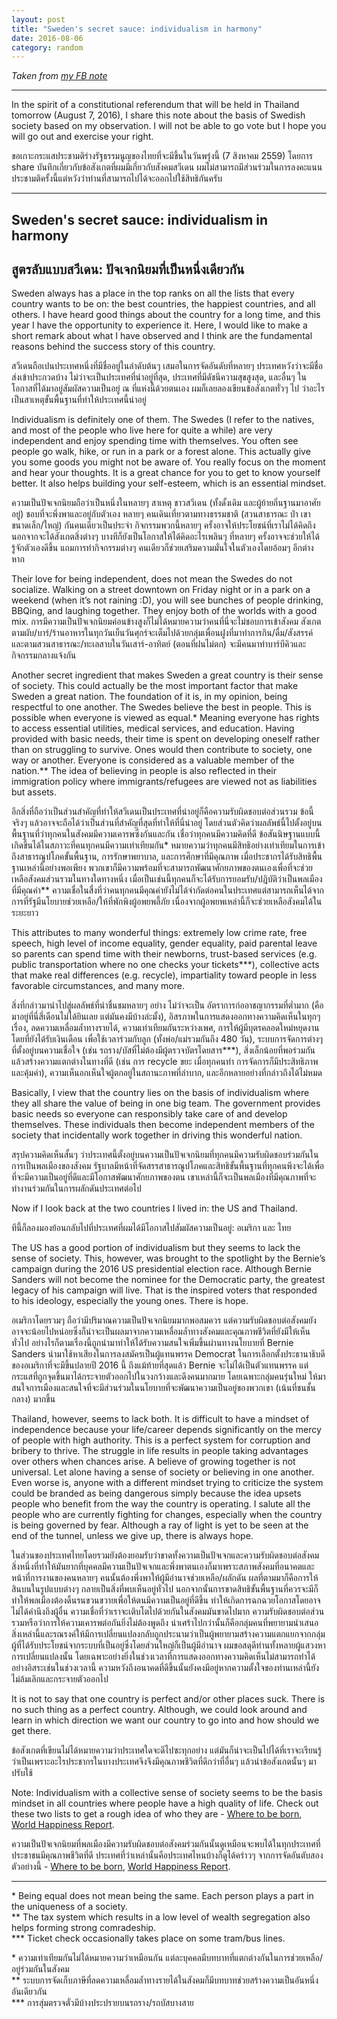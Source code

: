 ```yaml
---
layout: post
title: "Sweden's secret sauce: individualism in harmony"
date: 2016-08-06
category: random
---
```

*Taken from [my FB note](https://www.facebook.com/notes/chatdanai-lumdee/swedens-secret-sauce-individualism-in-harmony/1203516396360107)*

---
In the spirit of a constitutional referendum that will be held in Thailand tomorrow (August 7, 2016), I share this note about the basis of Swedish society based on my observation. I will not be able to go vote but I hope you will go out and exercise your right.

ขอเกาะกระแสประชามติร่างรัฐธรรมนูญของไทยที่จะมีขึ้นในวันพรุ่งนี้ (7 สิงหาคม 2559) โดยการ share บันทึกเกี่ยวกับข้อสังเกตที่ผมมีเกี่ยวกับสังคมสวีเดน ผมไม่สามารถมีส่วนร่วมในการลงคะแนนประชามติครั้งนี้แต่หวังว่าท่านที่สามารถไปได้จะออกไปใช้สิทธิกันครับ

---
## Sweden's secret sauce: individualism in harmony
## สูตรลับแบบสวีเดน: ปัจเจกนิยมที่เป็นหนึ่งเดียวกัน

Sweden always has a place in the top ranks on all the lists that every country wants to be on: the best countries, the happiest countries, and all others. I have heard good things about the country for a long time, and this year I have the opportunity to experience it. Here, I would like to make a short remark about what I have observed and I think are the fundamental reasons behind the success story of this country.

สวีเดนถือเปนประเทศหนึ่งที่มีชื่ออยู่ในลำดับต้นๆ เสมอในการจัดอันดับที่หลายๆ ประเทศหวังว่าจะมีชื่อส่งเข้าประกวดบ้าง ไม่ว่าจะเป็นประเทศที่น่าอยู่ที่สุด, ประเทศที่มีดัชนีความสุขสูงสุด, และอื่นๆ ในโอกาสที่ได้มาอยู่สัมผัสความเป็นอยู่ ณ ที่แห่งนี้ด้วยตนเอง ผมก็เลยลองเขียนข้อสังเกตทั่วๆ ไป ว่าอะไรเป็นสาเหตุขั้นพื้นฐานที่ทำให้ประเทศนี้น่าอยู่

Individualism is definitely one of them. The Swedes (I refer to the natives, and most of the people who live here for quite a while) are very independent and enjoy spending time with themselves. You often see people go walk, hike, or run in a park or a forest alone. This actually give you some goods you might not be aware of. You really focus on the moment and hear your thoughts. It is a great chance for you to get to know yourself better. It also helps building your self-esteem, which is an essential mindset.

ความเป็นปัจเจกนิยมถือว่าเป็นหนึ่งในหลายๆ สาเหตุ ชาวสวีเดน (ทั้งดั้งเดิม และผู้ย้ายถิ่นฐานมาอาศัยอยู่) ชอบที่จะพึ่งพาและอยู่กับตัวเอง หลายๆ คนเดินเที่ยวตามทางธรรมชาติ (สวนสาธารณะ ป่า เขา ขนาดเล็ก/ใหญ่) กันคนเดียวเป็นประจำ กิจกรรมพวกนี้หลายๆ ครั้งอาจให้ประโยชน์ที่เราไม่ได้คิดถึง นอกจากจะได้สังเกตสิ่งต่างๆ บางทีก็ยังเป็นโอกาสให้ได้คิดอะไรเพลินๆ ที่หลายๆ ครั้งอาจจะช่วยให้ได้รู้จักตัวเองดีขึ้น แถมการทำกิจกรรมต่างๆ คนเดียวก็ช่วยเสริมความมั่นใจในตัวเองโดยอ้อมๆ อีกต่างหาก

Their love for being independent, does not mean the Swedes do not socialize. Walking on a street downtown on Friday night or in a park on a weekend (when it’s not raining :D), you will see bunches of people drinking, BBQing, and laughing together. They enjoy both of the worlds with a good mix.
การมีความเป็นปัจเจกนิยมค่อนข้างสูงก็ไม่ได้หมายความว่าคนที่นี่จะไม่ชอบการเข้าสังคม สังเกตตามผับ/บาร์/ร้านอาหารในทุกวันเย็นวันศุกร์จะเต็มไปด้วยกลุ่มเพื่อนฝูงที่มาทำการกิน/ดื่ม/สังสรรค์ และตามสวนสาธารณะ/ทะเลสาบในวันเสาร์-อาทิตย์ (ตอนที่ฝนไม่ตก) จะมีคนมาทำบาร์บีคิวและกิจกรรมกลางแจ้งกัน

Another secret ingredient that makes Sweden a great country is their sense of society. This could actually be the most important factor that make Sweden a great nation. The foundation of it is, in my opinion, being respectful to one another. The Swedes believe the best in people. This is possible when everyone is viewed as equal.\* Meaning everyone has rights to access essential utilities, medical services, and education. Having provided with basic needs, their time is spent on developing oneself rather than on struggling to survive. Ones would then contribute to society, one way or another. Everyone is considered as a valuable member of the nation.\*\* The idea of believing in people is also reflected in their immigration policy where immigrants/refugees are viewed not as liabilities but assets.

อีกสิ่งที่ถือว่าเป็นส่วนสำคัญที่ทำให้สวีเดนเป็นประเทศที่น่าอยู่ก็คือความรับผิดชอบต่อส่วนรวม ข้อนี้จริงๆ แล้วอาจจะถือได้ว่าเป็นส่วนที่สำคัญที่สุดที่ทำให้ที่นี่น่าอยู่ โดยส่วนตัวคิดว่าผลลัพธ์นี้ไปตั้งอยู่บนพื้นฐานที่ว่าทุกคนในสังคมมีความเคารพซึ่งกันและกัน เชื่อว่าทุกคนมีความคิดที่ดี ข้อสันนิษฐานแบบนี้เกิดขึ้นได้ในสภาวะที่คนทุกคนมีความเท่าเทียมกัน\* หมายความว่าทุกคนมีสิทธิอย่างเท่าเทียมในการเข้าถึงสาธารณูปโภคขั้นพื้นฐาน, การรักษาพยาบาล, และการศึกษาที่มีคุณภาพ เมื่อประชากรได้รับสิทธิพื้นฐานเหล่านี้อย่างพอเพียง พวกเขาก็มีความพร้อมที่จะสามารถพัฒนาศักยภาพของตนเองเพื่อที่จะช่วยเหลือสังคมส่วนรวมในทางใดทางหนึ่ง เมื่อเป็นเช่นนี้ทุกคนก็จะได้รับการยอมรับ/ปฎิบัติว่าเป็นพลเมืองที่มีคุณค่า\*\* ความเชื่อในสื่งที่ว่าคนทุกคนมีคุณค่ายังไม่ได้จำกัดต่อคนในประเทศแต่สามารถเห็นได้จากการที่รัฐมีนโยบายช่วยเหลือ/ให้ที่พักพิงผู้อพยพลี้ภัย เนื่องจากผู้อพยพเหล่านี้ก็จะช่วยเหลือสังคมได้ในระยะยาว

This attributes to many wonderful things: extremely low crime rate, free speech, high level of income equality, gender equality, paid parental leave so parents can spend time with their newborns, trust-based services (e.g. public transportation where no one checks your tickets\*\*\*), collective acts that make real differences (e.g. recycle), impartiality toward people in less favorable circumstances, and many more.

สิ่งที่กล่าวมานำไปสู่ผลลัพธ์ที่น่าชื่นชมหลายๆ อย่าง ไม่ว่าจะเป็น อัตราการก่ออาชญากรรมที่ต่ำมาก (คือมาอยู่ที่นี่สี่เดือนไม่ได้ยินเลย แต่มันคงมีบ้างล่ะมั้ง), อิสรภาพในการแสดงออกทางความคิดเห็นในทุกๆ เรื่อง, ลดความเหลื่อมล้ำทางรายได้, ความเท่าเทียมกันระหว่างเพศ, การให้ผู้มีบุตรคลอดใหม่หยุดงานโดยที่ยังได้รับเงินเดือน เพื่อใช้เวลาร่วมกับลูก (ทั้งพ่อ/แม่รวมกันถีง 480 วัน), ระบบการจัดการต่างๆ ที่ตั้งอยู่บนความเชื่อใจ (เช่น รถราง/บัสที่ไม่ต้องมีผู้ตรวจบัตรโดยสาร\*\*\*), สิ่งเล็กน้อยที่พอร่วมกันแล้วสร้างความแตกต่างในทางที่ดี (เช่น การ recycle ขยะ เมื่อทุกคนทำ การจัดการก็มีประสิทธิภาพและคุ้มค่า), ความเห็นอกเห็นใจผู้ตกอยู่ในสถานะภาพที่ลำบาก, และอีกหลายอย่างที่กล่าวถึงได้ไม่หมด

Basically, I view that the country lies on the basis of individualism where they all share the value of being in one big team. The government provides basic needs so everyone can responsibly take care of and develop themselves. These individuals then become independent members of the society that incidentally work together in driving this wonderful nation.

สรุปความคิดเห็นสั้นๆ ว่าประเทศนี้ตั้งอยู่บนความเป็นปัจเจกนิยมที่ทุกคนมีความรับผิดชอบร่วมกันในการเป็นพลเมืองของสังคม รัฐบาลมีหน้าที่จัดสรรสาธารณูปโภคและสิทธิขั้นพื้นฐานที่ทุกคนพึงจะได้เพื่อที่จะมีความเป็นอยู่ที่ดีและมีโอกาสพัฒนาศักยภาพของตน เขาเหล่านี้ก็จะเป็นพลเมืองที่มีคุณภาพที่จะทำงานร่วมกันในการผลักดันประเทศต่อไป

Now if I look back at the two countries I lived in: the US and Thailand.

ทีนี้ก็ลองมองย้อนกลับไปที่ประเทศที่ผมได้มีโอกาสไปสัมผัสความเป็นอยู่: อเมริกา และ ไทย

The US has a good portion of individualism but they seems to lack the sense of society. This, however, was brought to the spotlight by the Bernie’s campaign during the 2016 US presidential election race. Although Bernie Sanders will not become the nominee for the Democratic party, the greatest legacy of his campaign will live. That is the inspired voters that responded to his ideology, especially the young ones. There is hope.

อเมริกาโดยรวมๆ ถือว่ามีปริมาณความเป็นปัจเจกนิยมมากพอสมควร แต่ความรับผิดชอบต่อสังคมยังอาจจะน้อยไปหน่อยซึ่งก็น่าจะเป็นผลมาจากความเหลื่อมล้ำทางสังคมและคุณภาพชีวิตที่ยังมีให้เห็นทั่วไป อย่างไรก็ตามเรื่องนี้ถูกนำมาทำให้ได้รับความสนใจเพิ่มขึ้นผ่านทางนโยบายที่ Bernie Sanders นำมาใช้หาเสียงในการลงสมัครเป็นผู้แทนพรรค Democrat ในการเลือกตั้งประธานาธิบดีของอเมริกาที่จะมีขึ้นปลายปี 2016 นี้ ถึงแม้ท้ายที่สุดแล้ว Bernie จะไม่ได้เป็นตัวแทนพรรค แต่กระแสที่ถูกจุดขึ้นมาได้กระจายตัวออกไปในวงกว้างและดึงคนมากมาย โดยเฉพาะกลุ่มคนรุ่นใหม่ ให้มาสนใจการเมืองและสนใจที่จะมีส่วนร่วมในนโยบายที่จะพัฒนาความเป็นอยู่ของพวกเขา (เน้นที่ชนชั้นกลาง) มากขึ้น

Thailand, however, seems to lack both. It is difficult to have a mindset of independence because your life/career depends significantly on the mercy of people with high authority. This is a perfect system for corruption and bribery to thrive. The struggle in life results in people taking advantages over others when chances arise. A believe of growing together is not universal. Let alone having a sense of society or believing in one another. Even worse is, anyone with a different mindset trying to criticize the system could be branded as being dangerous simply because the idea upsets people who benefit from the way the country is operating. I salute all the people who are currently fighting for changes, especially when the country is being governed by fear. Although a ray of light is yet to be seen at the end of the tunnel, unless we give up, there is always hope.

ในส่วนของประเทศไทยโดยรวมยังต้องยอมรับว่าขาดทั้งความเป็นปัจเจกและความรับผิดชอบต่อสังคม สิ่งหนึ่งที่ทำให้มันยากที่บุคคลมีความเป็นปัจเจกและพึ่งพาตนเองก็มาเพราะสภาพสังคมที่อนาคตและหน้าที่การงานของคนหลายๆ คนนั้นต้องพึ่งพาให้ผู้มีอำนาจช่วยเหลือ/ผลักดัน ผลที่ตามมาก็คือการให้สินบนในรูปแบบต่างๆ กลายเป็นสิ่งที่พบเห็นอยู่ทั่วไป นอกจากนั้นการขาดสิทธิขั้นพื้นฐานที่ควรจะมีก็ทำให้พลเมืองต้องดิ้นรนขวนขวายเพื่อให้ตนมีความเป็นอยู่ที่ดีขึ้น ทำให้เกิดการฉกฉวยโอกาสโดยอาจไม่ได้คำนึงถึงผู้อื่น ความเชื่อที่ว่าเราจะเติบโตไปด้วยกันในสังคมมันขาดไปมาก ความรับผิดชอบต่อส่วนรวมหรือว่าการให้ความเคารพต่อกันยิ่งไม่ต้องพูดถึง น่าเศร้าไปกว่านั้นก็คือกลุ่มคนที่พยายามนำเสนอสิ่งเหล่านี้และรณรงค์ให้มีการเปลี่ยนแปลงกลับถูกประนามว่าเป็นผู้พยายามสร้างความแตกแยกจากกลุ่มผู้ที่ได้รับประโยชน์จากระบบที่เป็นอยู่ซึ่งโดยส่วนใหญ่ก็เป็นผู้มีอำนาจ ผมขอสดุดีท่านทั้งหลายผู้แสวงหาการเปลี่ยนแปลงนั้น โดยเฉพาะอย่างยิ่งในช่วงเวลาที่การแสดงออกทางความคิดเห็นไม่สามารถทำได้อย่างอิสระเช่นในช่วงเวลานี้ ความหวังถึงอนาคดที่ดีขึ้นนั้นยังคงมีอยู่หากความตั้งใจของท่านเหล่านี้ยังไม่ล้มเลิกและกระจายตัวออกไป

It is not to say that one country is perfect and/or other places suck. There is no such thing as a perfect country. Although, we could look around and learn in which direction we want our country to go into and how should we get there.

ข้อสังเกตที่เขียนไม่ได้หมายความว่าประเทศใดจะดีไปซะทุกอย่าง แต่มันก็น่าจะเป็นไปได้ที่เราจะเรียนรู้ว่าเป็นเพราะอะไรประชากรในบางประเทศจึงจึงมีคุณภาพชีวิตที่ดีกว่าที่อื่นๆ แล้วนำข้อสังเกตนั้นๆ มาปรับใช้

Note: Individualism with a collective sense of society seems to be the basis mindset in all countries where people have a high quality of life. Check out these two lists to get a rough idea of who they are - [Where to be born](https://en.wikipedia.org/wiki/Where-to-be-born_Index), [World Happiness Report](https://en.wikipedia.org/wiki/World_Happiness_Report).

ความเป็นปัจเจกนิยมที่พลเมืองมีความรับผิดชอบต่อสังคมร่วมกันนั้นดูเหมือนจะพบได้ในทุกประเทศที่ประชาชนมีคุณภาพชีวิตที่ดี ประเทศที่ว่าเหล่านั้นคือประเทศไหนบ้างก็ดูได้คร่าวๆ จากการจัดอันตับสองตัวอย่างนี้ - [Where to be born](https://en.wikipedia.org/wiki/Where-to-be-born_Index), [World Happiness Report](https://en.wikipedia.org/wiki/World_Happiness_Report).

---
<!-- leave 2 blank spaces after a line if a single line break is needed -->
\* Being equal does not mean being the same. Each person plays a part in the uniqueness of a society.  
\*\* The tax system which results in a low level of wealth segregation also helps forming strong comradeship.  
\*\*\* Ticket check occasionally takes place on some tram/bus lines.

\* ความเท่าเทียมกันไม่ได้หมายความว่าเหมือนกัน แต่ละบุคคลมีบทบาทที่แตกต่างกันในการช่วยเหลือ/อยู่ร่วมกันในสังคม  
\*\* ระบบการจัดเก็บภาษีที่ลดความเหลื่อมล้ำทางรายได้ในสังคมก็มีบทบาทช่วยสร้างความเป็นอันหนึ่งอันเดียวกัน  
\*\*\* การสุ่มตรวจตั๋วมีบ้างประปรายบนรถราง/รถบัสบางสาย
